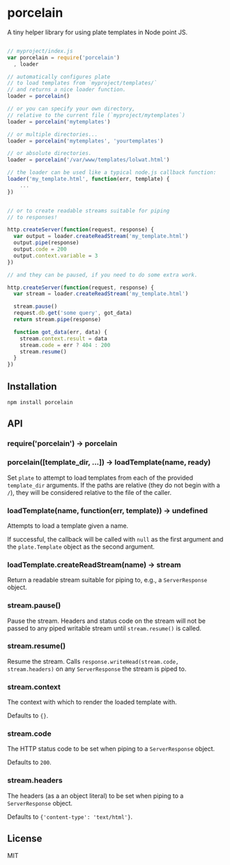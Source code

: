 # porcelain

A tiny helper library for using plate templates in Node point JS.

```javascript

// myproject/index.js
var porcelain = require('porcelain')
  , loader

// automatically configures plate
// to load templates from `myproject/templates/`
// and returns a nice loader function.
loader = porcelain()

// or you can specify your own directory,
// relative to the current file (`myproject/mytemplates`)
loader = porcelain('mytemplates')

// or multiple directories...
loader = porcelain('mytemplates', 'yourtemplates')

// or absolute directories.
loader = porcelain('/var/www/templates/lolwat.html')

// the loader can be used like a typical node.js callback function:
loader('my_template.html', function(err, template) {
    ...
})


// or to create readable streams suitable for piping
// to responses!

http.createServer(function(request, response) {
  var output = loader.createReadStream('my_template.html')
  output.pipe(response)
  output.code = 200
  output.context.variable = 3
})

// and they can be paused, if you need to do some extra work.

http.createServer(function(request, response) {
  var stream = loader.createReadStream('my_template.html')

  stream.pause()
  request.db.get('some query', got_data)
  return stream.pipe(response)

  function got_data(err, data) {
    stream.context.result = data
    stream.code = err ? 404 : 200
    stream.resume()
  }
})

```

## Installation

`npm install porcelain`

## API

### require('porcelain') -> porcelain

### porcelain([template_dir, ...]) -> loadTemplate(name, ready)

Set `plate` to attempt to load templates from each of the provided `template_dir`
arguments. If the paths are relative (they do not begin with a `/`), they will be 
considered relative to the file of the caller.

### loadTemplate(name, function(err, template)) -> undefined

Attempts to load a template given a name.

If successful, the callback will be called with `null` as the first argument
and the `plate.Template` object as the second argument.

### loadTemplate.createReadStream(name) -> stream

Return a readable stream suitable for piping to, e.g., a `ServerResponse`
object.

### stream.pause()

Pause the stream. Headers and status code on the stream will not
be passed to any piped writable stream until `stream.resume()` is called.

### stream.resume()

Resume the stream. Calls `response.writeHead(stream.code, stream.headers)`
on any `ServerResponse` the stream is piped to.

### stream.context

The context with which to render the loaded template with.

Defaults to `{}`.

### stream.code

The HTTP status code to be set when piping to a `ServerResponse`
object.

Defaults to `200`.

### stream.headers

The headers (as a an object literal) to be set when piping to a
`ServerResponse` object.

Defaults to `{'content-type': 'text/html'}`.

## License

MIT
